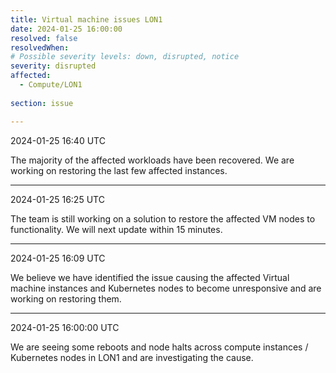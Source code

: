 ```yaml
---
title: Virtual machine issues LON1
date: 2024-01-25 16:00:00
resolved: false
resolvedWhen: 
# Possible severity levels: down, disrupted, notice
severity: disrupted 
affected:
  - Compute/LON1
    
section: issue

---
```


2024-01-25 16:40 UTC

The majority of the affected workloads have been recovered. We are working on restoring the last few affected instances.

---

2024-01-25 16:25 UTC

The team is still working on a solution to restore the affected VM nodes to functionality. We will next update within 15 minutes.

---

2024-01-25 16:09 UTC

We believe we have identified the issue causing the affected Virtual machine instances and Kubernetes nodes to become unresponsive and are working on restoring them.

---

2024-01-25 16:00:00 UTC

We are seeing some reboots and node halts across compute instances / Kubernetes nodes in LON1 and are investigating the cause.

